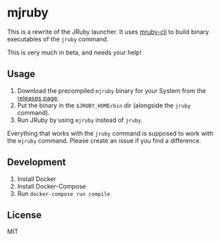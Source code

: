 # mjruby

This is a rewrite of the JRuby launcher. It uses
[mruby-cli](https://github.com/hone/mruby-cli) to
build binary executables of the `jruby` command.

This is very much in beta, and needs your help!

## Usage

1. Download the precompiled `mjruby` binary for your System from the [releases page](https://github.com/jkutner/mjruby/releases).
2. Put the binary in the `$JRUBY_HOME/bin` dir (alongside the `jruby` command).
3. Run JRuby by using `mjruby` instead of `jruby`.

Everything that works with the `jruby` command is supposed to work with
the `mjruby` command. Please create an issue if you find a difference.

## Development

1. Install Docker
2. Install Docker-Compose
3. Run `docker-compose run compile`

## License

MIT
